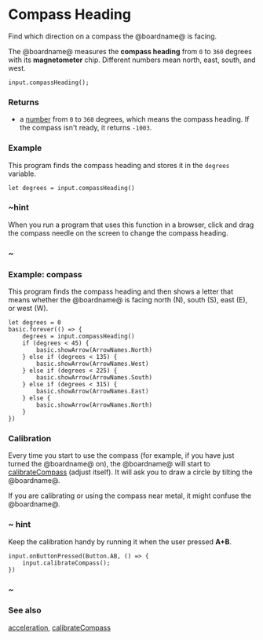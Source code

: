 # Compass Heading

Find which direction on a compass the @boardname@ is facing.

The @boardname@ measures the **compass heading** from `0` to `360`
degrees with its **magnetometer** chip. Different numbers mean north,
east, south, and west.

```sig
input.compassHeading();
```

### Returns

* a [number](/types/number) from `0` to `360` degrees, which means the compass heading. If the compass isn't ready, it returns `-1003`.

### Example

This program finds the compass heading and stores it in the
`degrees` variable.

```blocks
let degrees = input.compassHeading()
```

### ~hint 

When you run a program that uses this function in a browser, click and drag
the compass needle on the screen to change the compass heading.

### ~

### Example: compass

This program finds the compass heading and then shows a letter
that means whether the @boardname@ is facing north (N), south (S),
east (E), or west (W).

```blocks
let degrees = 0
basic.forever(() => {
    degrees = input.compassHeading()
    if (degrees < 45) {
        basic.showArrow(ArrowNames.North)
    } else if (degrees < 135) {
        basic.showArrow(ArrowNames.West)
    } else if (degrees < 225) {
        basic.showArrow(ArrowNames.South)
    } else if (degrees < 315) {
        basic.showArrow(ArrowNames.East)
    } else {
        basic.showArrow(ArrowNames.North)
    }
})
```

### Calibration

Every time you start to use the compass (for example, if you have just
turned the @boardname@ on), the @boardname@ will start to [calibrateCompass](/reference/input/calibrate-compass)
(adjust itself).  It will ask you to draw a circle by tilting the
@boardname@.

If you are calibrating or using the compass near metal, it might
confuse the @boardname@.

### ~ hint

Keep the calibration handy by running it when the user pressed **A+B**.

```block
input.onButtonPressed(Button.AB, () => {
    input.calibrateCompass();
})
```

### ~

### See also

[acceleration](/reference/input/acceleration), [calibrateCompass](/reference/input/calibrate-compass)

